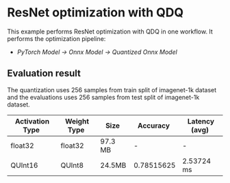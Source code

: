 # ResNet optimization with QDQ

This example performs ResNet optimization with QDQ in one workflow. It performs the optimization pipeline:

- *PyTorch Model -> Onnx Model -> Quantized Onnx Model*

## Evaluation result

The quantization uses 256 samples from train split of imagenet-1k dataset and the evaluations uses 256 samples from test split of imagenet-1k dataset.

| Activation Type&nbsp; | Weight Type&nbsp; | Size&nbsp; | Accuracy&nbsp; | Latency (avg)&nbsp; |
| --------------------- | ----------------- | ---------- | -------------- | ------------------- |
| float32               | float32           | 97.3 MB    | -              | -                   |
| QUInt16               | QUInt8            | 24.5MB     | 0.78515625     | 2.53724 ms          |
